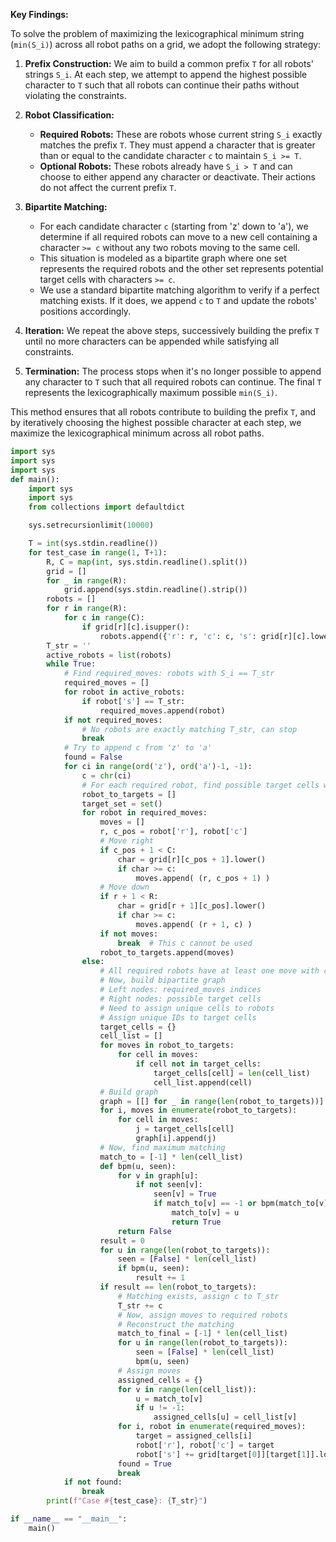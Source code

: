 **Key Findings:**

To solve the problem of maximizing the lexicographical minimum string (`min(S_i)`) across all robot paths on a grid, we adopt the following strategy:

1. **Prefix Construction:** We aim to build a common prefix `T` for all robots' strings `S_i`. At each step, we attempt to append the highest possible character to `T` such that all robots can continue their paths without violating the constraints.

2. **Robot Classification:**
   - **Required Robots:** These are robots whose current string `S_i` exactly matches the prefix `T`. They must append a character that is greater than or equal to the candidate character `c` to maintain `S_i >= T`.
   - **Optional Robots:** These robots already have `S_i > T` and can choose to either append any character or deactivate. Their actions do not affect the current prefix `T`.

3. **Bipartite Matching:**
   - For each candidate character `c` (starting from 'z' down to 'a'), we determine if all required robots can move to a new cell containing a character `>= c` without any two robots moving to the same cell.
   - This situation is modeled as a bipartite graph where one set represents the required robots and the other set represents potential target cells with characters `>= c`.
   - We use a standard bipartite matching algorithm to verify if a perfect matching exists. If it does, we append `c` to `T` and update the robots' positions accordingly.

4. **Iteration:** We repeat the above steps, successively building the prefix `T` until no more characters can be appended while satisfying all constraints.

5. **Termination:** The process stops when it's no longer possible to append any character to `T` such that all required robots can continue. The final `T` represents the lexicographically maximum possible `min(S_i)`.

This method ensures that all robots contribute to building the prefix `T`, and by iteratively choosing the highest possible character at each step, we maximize the lexicographical minimum across all robot paths.

```python
import sys
import sys
import sys
def main():
    import sys
    import sys
    from collections import defaultdict

    sys.setrecursionlimit(10000)

    T = int(sys.stdin.readline())
    for test_case in range(1, T+1):
        R, C = map(int, sys.stdin.readline().split())
        grid = []
        for _ in range(R):
            grid.append(sys.stdin.readline().strip())
        robots = []
        for r in range(R):
            for c in range(C):
                if grid[r][c].isupper():
                    robots.append({'r': r, 'c': c, 's': grid[r][c].lower()})
        T_str = ''
        active_robots = list(robots)
        while True:
            # Find required_moves: robots with S_i == T_str
            required_moves = []
            for robot in active_robots:
                if robot['s'] == T_str:
                    required_moves.append(robot)
            if not required_moves:
                # No robots are exactly matching T_str, can stop
                break
            # Try to append c from 'z' to 'a'
            found = False
            for ci in range(ord('z'), ord('a')-1, -1):
                c = chr(ci)
                # For each required robot, find possible target cells with char >=c
                robot_to_targets = []
                target_set = set()
                for robot in required_moves:
                    moves = []
                    r, c_pos = robot['r'], robot['c']
                    # Move right
                    if c_pos + 1 < C:
                        char = grid[r][c_pos + 1].lower()
                        if char >= c:
                            moves.append( (r, c_pos + 1) )
                    # Move down
                    if r + 1 < R:
                        char = grid[r + 1][c_pos].lower()
                        if char >= c:
                            moves.append( (r + 1, c) )
                    if not moves:
                        break  # This c cannot be used
                    robot_to_targets.append(moves)
                else:
                    # All required robots have at least one move with char >=c
                    # Now, build bipartite graph
                    # Left nodes: required_moves indices
                    # Right nodes: possible target cells
                    # Need to assign unique cells to robots
                    # Assign unique IDs to target cells
                    target_cells = {}
                    cell_list = []
                    for moves in robot_to_targets:
                        for cell in moves:
                            if cell not in target_cells:
                                target_cells[cell] = len(cell_list)
                                cell_list.append(cell)
                    # Build graph
                    graph = [[] for _ in range(len(robot_to_targets))]
                    for i, moves in enumerate(robot_to_targets):
                        for cell in moves:
                            j = target_cells[cell]
                            graph[i].append(j)
                    # Now, find maximum matching
                    match_to = [-1] * len(cell_list)
                    def bpm(u, seen):
                        for v in graph[u]:
                            if not seen[v]:
                                seen[v] = True
                                if match_to[v] == -1 or bpm(match_to[v], seen):
                                    match_to[v] = u
                                    return True
                        return False
                    result = 0
                    for u in range(len(robot_to_targets)):
                        seen = [False] * len(cell_list)
                        if bpm(u, seen):
                            result += 1
                    if result == len(robot_to_targets):
                        # Matching exists, assign c to T_str
                        T_str += c
                        # Now, assign moves to required robots
                        # Reconstruct the matching
                        match_to_final = [-1] * len(cell_list)
                        for u in range(len(robot_to_targets)):
                            seen = [False] * len(cell_list)
                            bpm(u, seen)
                        # Assign moves
                        assigned_cells = {}
                        for v in range(len(cell_list)):
                            u = match_to[v]
                            if u != -1:
                                assigned_cells[u] = cell_list[v]
                        for i, robot in enumerate(required_moves):
                            target = assigned_cells[i]
                            robot['r'], robot['c'] = target
                            robot['s'] += grid[target[0]][target[1]].lower()
                        found = True
                        break
            if not found:
                break
        print(f"Case #{test_case}: {T_str}")

if __name__ == "__main__":
    main()
```